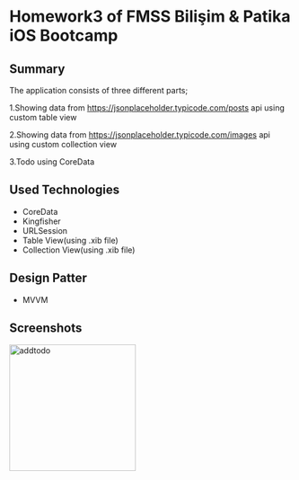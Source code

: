 # Homework3 of FMSS Bilişim & Patika iOS Bootcamp

## Summary
The application consists of three different parts;

1.Showing data from https://jsonplaceholder.typicode.com/posts api using custom table view

2.Showing data from https://jsonplaceholder.typicode.com/images api using custom collection view

3.Todo using CoreData

## Used Technologies
- CoreData
- Kingfisher
- URLSession
- Table View(using .xib file)
- Collection View(using .xib file)


## Design Patter
- MVVM

## Screenshots

<img width="225" alt="addtodo" src="https://user-images.githubusercontent.com/68082820/192355549-2c0cd412-c75e-4280-9e1f-627b1aba9b17.png">
